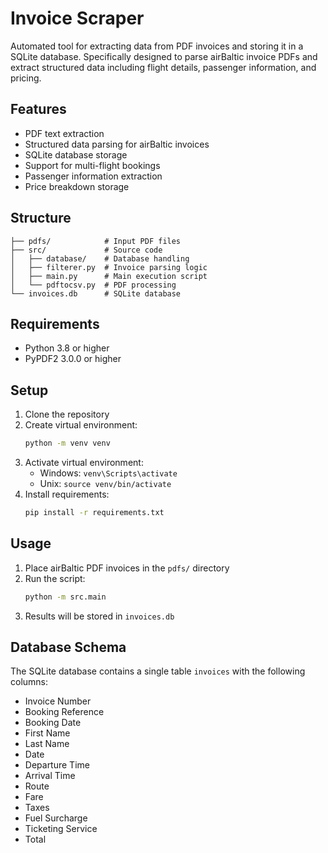 # Invoice Scraper

Automated tool for extracting data from PDF invoices and storing it in a SQLite database. Specifically designed to parse airBaltic invoice PDFs and extract structured data including flight details, passenger information, and pricing.

## Features

- PDF text extraction
- Structured data parsing for airBaltic invoices
- SQLite database storage
- Support for multi-flight bookings
- Passenger information extraction
- Price breakdown storage

## Structure

```
├── pdfs/            # Input PDF files
├── src/             # Source code
│   ├── database/    # Database handling
│   ├── filterer.py  # Invoice parsing logic
│   ├── main.py      # Main execution script
│   └── pdftocsv.py  # PDF processing
└── invoices.db      # SQLite database
```

## Requirements

- Python 3.8 or higher
- PyPDF2 3.0.0 or higher

## Setup

1. Clone the repository
2. Create virtual environment:
   ```bash
   python -m venv venv
   ```
3. Activate virtual environment:
   - Windows: `venv\Scripts\activate`
   - Unix: `source venv/bin/activate`
4. Install requirements:
   ```bash
   pip install -r requirements.txt
   ```

## Usage

1. Place airBaltic PDF invoices in the `pdfs/` directory
2. Run the script:
   ```bash
   python -m src.main
   ```
3. Results will be stored in `invoices.db`

## Database Schema

The SQLite database contains a single table `invoices` with the following columns:

- Invoice Number
- Booking Reference
- Booking Date
- First Name
- Last Name
- Date
- Departure Time
- Arrival Time
- Route
- Fare
- Taxes
- Fuel Surcharge
- Ticketing Service
- Total
